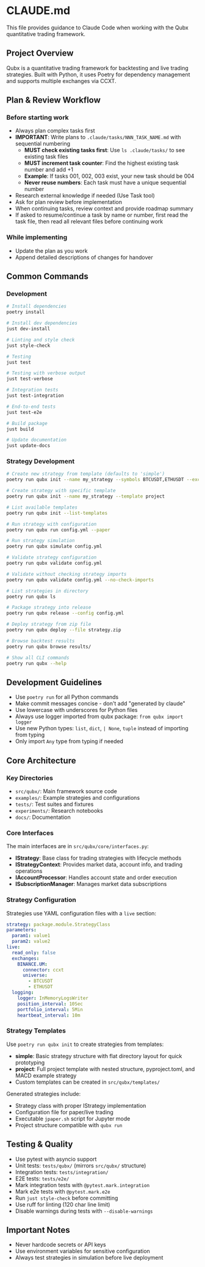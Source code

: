 # CLAUDE.md

This file provides guidance to Claude Code when working with the Qubx quantitative trading framework.

## Project Overview

Qubx is a quantitative trading framework for backtesting and live trading strategies. Built with Python, it uses Poetry for dependency management and supports multiple exchanges via CCXT.

## Plan & Review Workflow

### Before starting work

- Always plan complex tasks first
- **IMPORTANT**: Write plans to `.claude/tasks/NNN_TASK_NAME.md` with sequential numbering
  - **MUST check existing tasks first**: Use `ls .claude/tasks/` to see existing task files
  - **MUST increment task counter**: Find the highest existing task number and add +1
  - **Example**: If tasks 001, 002, 003 exist, your new task should be 004
  - **Never reuse numbers**: Each task must have a unique sequential number
- Research external knowledge if needed (Use Task tool)
- Ask for plan review before implementation
- When continuing tasks, review context and provide roadmap summary
- If asked to resume/continue a task by name or number, first read the task file, then read all relevant files before continuing work

### While implementing

- Update the plan as you work
- Append detailed descriptions of changes for handover

## Common Commands

### Development

```bash
# Install dependencies
poetry install

# Install dev dependencies
just dev-install

# Linting and style check
just style-check

# Testing
just test

# Testing with verbose output
just test-verbose

# Integration tests
just test-integration

# End-to-end tests
just test-e2e

# Build package
just build

# Update documentation
just update-docs
```

### Strategy Development

```bash
# Create new strategy from template (defaults to 'simple')
poetry run qubx init --name my_strategy --symbols BTCUSDT,ETHUSDT --exchange BINANCE.UM

# Create strategy with specific template
poetry run qubx init --name my_strategy --template project

# List available templates
poetry run qubx init --list-templates

# Run strategy with configuration
poetry run qubx run config.yml --paper

# Run strategy simulation
poetry run qubx simulate config.yml

# Validate strategy configuration
poetry run qubx validate config.yml

# Validate without checking strategy imports
poetry run qubx validate config.yml --no-check-imports

# List strategies in directory
poetry run qubx ls

# Package strategy into release
poetry run qubx release --config config.yml

# Deploy strategy from zip file
poetry run qubx deploy --file strategy.zip

# Browse backtest results
poetry run qubx browse results/

# Show all CLI commands
poetry run qubx --help
```

## Development Guidelines

- Use `poetry run` for all Python commands
- Make commit messages concise - don't add "generated by claude"
- Use lowercase with underscores for Python files
- Always use logger imported from qubx package: `from qubx import logger`
- Use new Python types: `list`, `dict`, `| None`, `tuple` instead of importing from typing
- Only import `Any` type from typing if needed

## Core Architecture

### Key Directories

- `src/qubx/`: Main framework source code
- `examples/`: Example strategies and configurations
- `tests/`: Test suites and fixtures
- `experiments/`: Research notebooks
- `docs/`: Documentation

### Core Interfaces

The main interfaces are in `src/qubx/core/interfaces.py`:

- **IStrategy**: Base class for trading strategies with lifecycle methods
- **IStrategyContext**: Provides market data, account info, and trading operations
- **IAccountProcessor**: Handles account state and order execution
- **ISubscriptionManager**: Manages market data subscriptions

### Strategy Configuration

Strategies use YAML configuration files with a `live` section:

```yaml
strategy: package.module.StrategyClass
parameters:
  param1: value1
  param2: value2
live:
  read_only: false
  exchanges:
    BINANCE.UM:
      connector: ccxt
      universe:
        - BTCUSDT
        - ETHUSDT
  logging:
    logger: InMemoryLogsWriter
    position_interval: 10Sec
    portfolio_interval: 5Min
    heartbeat_interval: 10m
```

### Strategy Templates

Use `poetry run qubx init` to create strategies from templates:

- **simple**: Basic strategy structure with flat directory layout for quick prototyping
- **project**: Full project template with nested structure, pyproject.toml, and MACD example strategy
- Custom templates can be created in `src/qubx/templates/`

Generated strategies include:

- Strategy class with proper IStrategy implementation
- Configuration file for paper/live trading
- Executable `jpaper.sh` script for Jupyter mode
- Project structure compatible with `qubx run`

## Testing & Quality

- Use pytest with asyncio support
- Unit tests: `tests/qubx/` (mirrors `src/qubx/` structure)
- Integration tests: `tests/integration/`
- E2E tests: `tests/e2e/`
- Mark integration tests with `@pytest.mark.integration`
- Mark e2e tests with `@pytest.mark.e2e`
- Run `just style-check` before committing
- Use ruff for linting (120 char line limit)
- Disable warnings during tests with `--disable-warnings`

## Important Notes

- Never hardcode secrets or API keys
- Use environment variables for sensitive configuration
- Always test strategies in simulation before live deployment
